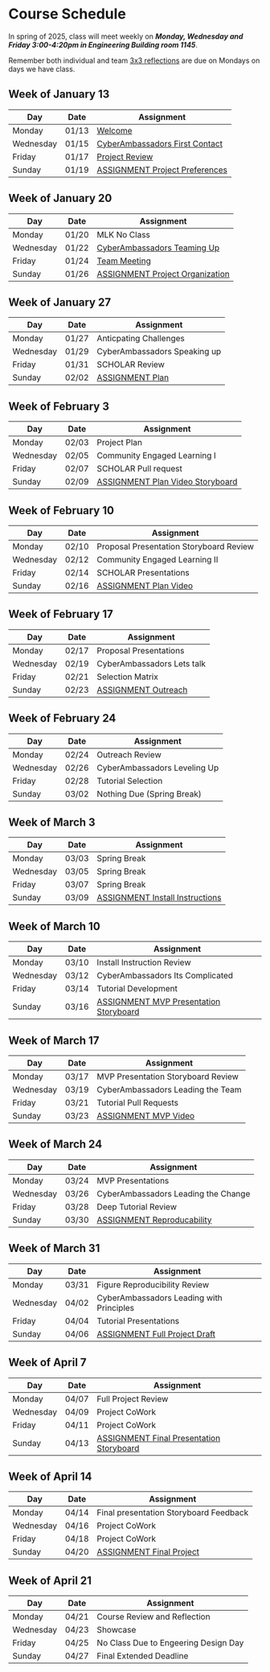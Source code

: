 # Course Schedule  

In spring of 2025, class will meet weekly on **_Monday, Wednesday and Friday 3:00-4:20pm in Engineering Building room 1145_**.

Remember both individual and team [3x3 reflections](Weekly-3x3) are due on Mondays on days we have class.

## Week of January 13

| Day | Date | Assignment |
|------|---------|------------|
| Monday | 01/13 |  [Welcome](0113-Welcome) |
| Wednesday | 01/15 |  [CyberAmbassadors First Contact](0115-CyberAmbassadors_First_Contact) |
| Friday | 01/17 |  [Project Review](0117-Project_Review) |
| Sunday | 01/19 |  [ASSIGNMENT Project Preferences](0119-ASSIGNMENT_Project_Preferences) |

## Week of January 20

| Day | Date | Assignment |
|------|---------|------------|
| Monday | 01/20 | MLK No Class |
| Wednesday | 01/22 |  [CyberAmbassadors Teaming Up](0122-CyberAmbassadors_Teaming_Up) |
| Friday | 01/24 |  [Team Meeting](0124-Team_Meeting) |
| Sunday | 01/26 |  [ASSIGNMENT Project Organization](0126-ASSIGNMENT_Project_Organization) |

## Week of January 27

| Day | Date | Assignment |
|------|---------|------------|
| Monday | 01/27 | Anticpating Challenges |
| Wednesday | 01/29 | CyberAmbassadors Speaking up |
| Friday | 01/31 | SCHOLAR Review |
| Sunday | 02/02 |  [ASSIGNMENT Plan](0202-ASSIGNMENT_Plan) |

## Week of February 3

| Day | Date | Assignment |
|------|---------|------------|
| Monday | 02/03 | Project Plan |
| Wednesday | 02/05 | Community Engaged Learning I |
| Friday | 02/07 | SCHOLAR Pull request |
| Sunday | 02/09 |  [ASSIGNMENT Plan Video Storyboard](0209-ASSIGNMENT_Plan_Video_Storyboard) |

## Week of February 10

| Day | Date | Assignment |
|------|---------|------------|
| Monday | 02/10 | Proposal Presentation Storyboard Review |
| Wednesday | 02/12 | Community Engaged Learning II |
| Friday | 02/14 | SCHOLAR Presentations |
| Sunday | 02/16 |  [ASSIGNMENT Plan Video](0216-ASSIGNMENT_Plan_Video) |

## Week of February 17

| Day | Date | Assignment |
|------|---------|------------|
| Monday | 02/17 | Proposal Presentations |
| Wednesday | 02/19 | CyberAmbassadors Lets talk |
| Friday | 02/21 | Selection Matrix |
| Sunday | 02/23 |  [ASSIGNMENT Outreach](0223-ASSIGNMENT_Outreach) |

## Week of February 24

| Day | Date | Assignment |
|------|---------|------------|
| Monday | 02/24 | Outreach Review |
| Wednesday | 02/26 | CyberAmbassadors Leveling Up |
| Friday | 02/28 | Tutorial Selection |
| Sunday | 03/02 | Nothing Due (Spring Break) |

## Week of March 3

| Day | Date | Assignment |
|------|---------|------------|
| Monday | 03/03 | Spring Break |
| Wednesday | 03/05 | Spring Break |
| Friday | 03/07 | Spring Break |
| Sunday | 03/09 |  [ASSIGNMENT Install Instructions](0309-ASSIGNMENT_Install_Instructions) |

## Week of March 10

| Day | Date | Assignment |
|------|---------|------------|
| Monday | 03/10 | Install Instruction Review |
| Wednesday | 03/12 | CyberAmbassadors Its Complicated |
| Friday | 03/14 | Tutorial Development |
| Sunday | 03/16 |  [ASSIGNMENT MVP Presentation Storyboard](0316-ASSIGNMENT_MVP_Presentation_Storyboard) |

## Week of March 17

| Day | Date | Assignment |
|------|---------|------------|
| Monday | 03/17 | MVP Presentation Storyboard Review |
| Wednesday | 03/19 | CyberAmbassadors Leading the Team |
| Friday | 03/21 | Tutorial Pull Requests |
| Sunday | 03/23 |  [ASSIGNMENT MVP Video](0323-ASSIGNMENT_MVP_Video) |

## Week of March 24

| Day | Date | Assignment |
|------|---------|------------|
| Monday | 03/24 | MVP Presentations |
| Wednesday | 03/26 | CyberAmbassadors Leading the Change |
| Friday | 03/28 | Deep Tutorial Review |
| Sunday | 03/30 |  [ASSIGNMENT Reproducability](0330-ASSIGNMENT_Reproducability) |

## Week of March 31

| Day | Date | Assignment |
|------|---------|------------|
| Monday | 03/31 | Figure Reproducibility Review |
| Wednesday | 04/02 | CyberAmbassadors Leading with Principles |
| Friday | 04/04 | Tutorial Presentations |
| Sunday | 04/06 |  [ASSIGNMENT Full Project Draft](0406-ASSIGNMENT_Full_Project_Draft) |

## Week of April 7

| Day | Date | Assignment |
|------|---------|------------|
| Monday | 04/07 | Full Project Review |
| Wednesday | 04/09 | Project CoWork |
| Friday | 04/11 | Project CoWork |
| Sunday | 04/13 |  [ASSIGNMENT Final Presentation Storyboard](0413-ASSIGNMENT_Final_Presentation_Storyboard) |

## Week of April 14

| Day | Date | Assignment |
|------|---------|------------|
| Monday | 04/14 | Final presentation Storyboard Feedback |
| Wednesday | 04/16 | Project CoWork |
| Friday | 04/18 | Project CoWork |
| Sunday | 04/20 |  [ASSIGNMENT Final Project](0420-ASSIGNMENT_Final_Project) |

## Week of April 21

| Day | Date | Assignment |
|------|---------|------------|
| Monday | 04/21 | Course Review and Reflection |
| Wednesday | 04/23 | Showcase |
| Friday | 04/25 | No Class Due to Engeering Design Day |
| Sunday | 04/27 | Final Extended Deadline |


